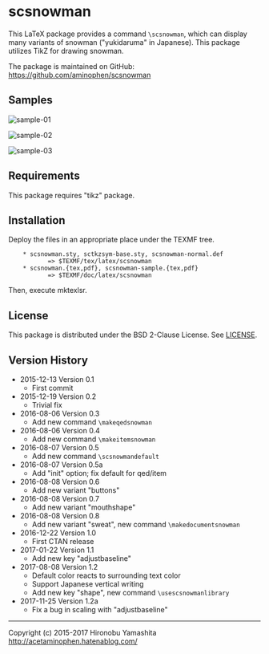 # scsnowman

This LaTeX package provides a command `\scsnowman`, which can display many
variants of snowman ("yukidaruma" in Japanese).
This package utilizes TikZ for drawing snowman.

The package is maintained on GitHub:
https://github.com/aminophen/scsnowman

## Samples

![sample-01](http://img.f.hatena.ne.jp/images/fotolife/a/acetaminophen/20151213/20151213003442.png)

![sample-02](http://img.f.hatena.ne.jp/images/fotolife/a/acetaminophen/20151213/20151213004819.png)

![sample-03](http://img.f.hatena.ne.jp/images/fotolife/a/acetaminophen/20151213/20151213011831.png)

## Requirements

This package requires "tikz" package.

## Installation

Deploy the files in an appropriate place under the TEXMF tree.

        * scsnowman.sty, sctkzsym-base.sty, scsnowman-normal.def
               => $TEXMF/tex/latex/scsnowman
        * scsnowman.{tex,pdf}, scsnowman-sample.{tex,pdf}
               => $TEXMF/doc/latex/scsnowman

Then, execute mktexlsr.

## License

This package is distributed under the BSD 2-Clause License.
See [LICENSE](./LICENSE).

## Version History

 - 2015-12-13 Version 0.1
    - First commit
 - 2015-12-19 Version 0.2
    - Trivial fix
 - 2016-08-06 Version 0.3
    - Add new command `\makeqedsnowman`
 - 2016-08-06 Version 0.4
    - Add new command `\makeitemsnowman`
 - 2016-08-07 Version 0.5
    - Add new command `\scsnowmandefault`
 - 2016-08-07 Version 0.5a
    - Add "init" option; fix default for qed/item
 - 2016-08-08 Version 0.6
    - Add new variant "buttons"
 - 2016-08-08 Version 0.7
    - Add new variant "mouthshape"
 - 2016-08-08 Version 0.8
    - Add new variant "sweat", new command `\makedocumentsnowman`
 - 2016-12-22 Version 1.0
    - First CTAN release
 - 2017-01-22 Version 1.1
    - Add new key "adjustbaseline"
 - 2017-08-08 Version 1.2
    - Default color reacts to surrounding text color
    - Support Japanese vertical writing
    - Add new key "shape", new command `\usescsnowmanlibrary`
 - 2017-11-25 Version 1.2a
    - Fix a bug in scaling with "adjustbaseline"

--------------------
Copyright (c) 2015-2017 Hironobu Yamashita
http://acetaminophen.hatenablog.com/
